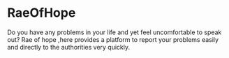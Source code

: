 # RaeOfHope
Do you have any problems in your life and yet feel uncomfortable to speak out?
Rae of hope ,here provides a platform to report your problems easily and directly to the authorities very quickly.
